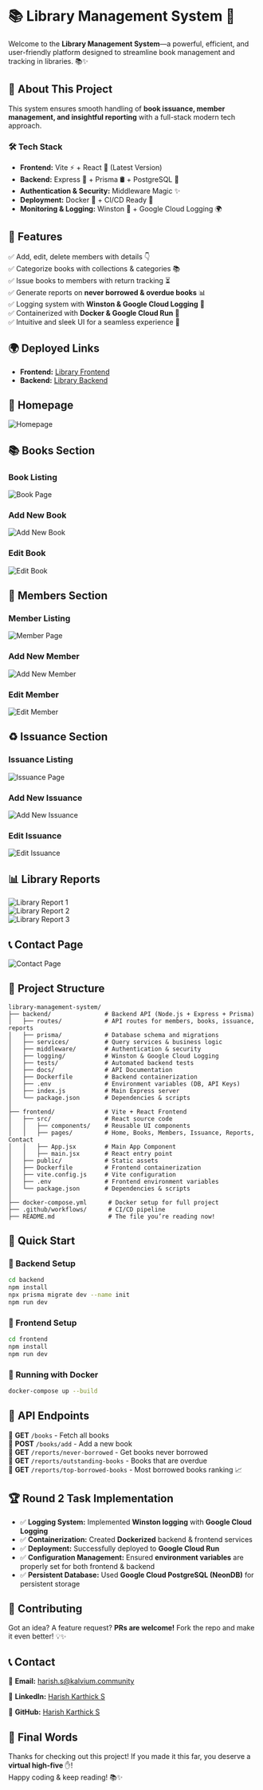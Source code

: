 # 📚 Library Management System 🚀

Welcome to the **Library Management System**—a powerful, efficient, and user-friendly platform designed to streamline book management and tracking in libraries. 📚✨

## 🌟 About This Project
This system ensures smooth handling of **book issuance, member management, and insightful reporting** with a full-stack modern tech approach.

### 🛠 Tech Stack
- **Frontend:** Vite ⚡ + React 🤍 (Latest Version)
- **Backend:** Express 🚀 + Prisma 🛢️ + PostgreSQL 🐗
- **Authentication & Security:** Middleware Magic ✨
- **Deployment:** Docker 🐳 + CI/CD Ready 🎯
- **Monitoring & Logging:** Winston 📜 + Google Cloud Logging 🌍

## 🎯 Features
✅ Add, edit, delete members with details 👇  
✅ Categorize books with collections & categories 📚  
✅ Issue books to members with return tracking ⏳  
✅ Generate reports on **never borrowed & overdue books** 📊  
✅ Logging system with **Winston & Google Cloud Logging** 📝  
✅ Containerized with **Docker & Google Cloud Run** 🚀  
✅ Intuitive and sleek UI for a seamless experience 🎨  

## 🌍 Deployed Links
- **Frontend:** [Library Frontend](https://frontend-service-887498617048.us-central1.run.app)
- **Backend:** [Library Backend](https://backend-service-887498617048.us-central1.run.app)

## 🏡 Homepage
![Homepage](https://snipboard.io/3OnZ82.jpg)

## 📚 Books Section
### Book Listing
![Book Page](https://snipboard.io/dawCYp.jpg)
### Add New Book
![Add New Book](https://snipboard.io/SrqayE.jpg)
### Edit Book
![Edit Book](https://snipboard.io/rR4t2s.jpg)

## 👥 Members Section
### Member Listing
![Member Page](https://snipboard.io/7Dp3gw.jpg)
### Add New Member
![Add New Member](https://snipboard.io/ue9X8b.jpg)
### Edit Member
![Edit Member](https://snipboard.io/pgIWeq.jpg)

## ♻️ Issuance Section
### Issuance Listing
![Issuance Page](https://snipboard.io/57MNXI.jpg)
### Add New Issuance
![Add New Issuance](https://snipboard.io/X1AeN0.jpg)
### Edit Issuance
![Edit Issuance](https://snipboard.io/z78VSh.jpg)

## 📊 Library Reports
![Library Report 1](https://snipboard.io/F136Zt.jpg)  
![Library Report 2](https://snipboard.io/Z6hCY8.jpg)  
![Library Report 3](https://snipboard.io/o2cY3a.jpg)  

## 📞 Contact Page
![Contact Page](https://snipboard.io/MAalJ0.jpg)

## 🏢 Project Structure
```
library-management-system/
├── backend/               # Backend API (Node.js + Express + Prisma)
│   ├── routes/            # API routes for members, books, issuance, reports
│   ├── prisma/            # Database schema and migrations
│   ├── services/          # Query services & business logic
│   ├── middleware/        # Authentication & security
│   ├── logging/           # Winston & Google Cloud Logging
│   ├── tests/             # Automated backend tests
│   ├── docs/              # API Documentation
│   ├── Dockerfile         # Backend containerization
│   ├── .env               # Environment variables (DB, API Keys)
│   ├── index.js           # Main Express server
│   └── package.json       # Dependencies & scripts
│
├── frontend/              # Vite + React Frontend
│   ├── src/               # React source code
│   │   ├── components/    # Reusable UI components
│   │   ├── pages/         # Home, Books, Members, Issuance, Reports, Contact
│   │   ├── App.jsx        # Main App Component
│   │   ├── main.jsx       # React entry point
│   ├── public/            # Static assets
│   ├── Dockerfile         # Frontend containerization
│   ├── vite.config.js     # Vite configuration
│   ├── .env               # Frontend environment variables
│   └── package.json       # Dependencies & scripts
│
├── docker-compose.yml      # Docker setup for full project
├── .github/workflows/      # CI/CD pipeline
├── README.md               # The file you’re reading now!
```

## 🚀 Quick Start
### 🏢 Backend Setup
```sh
cd backend
npm install
npx prisma migrate dev --name init
npm run dev
```

### 🎨 Frontend Setup
```sh
cd frontend
npm install
npm run dev
```

### 🐳 Running with Docker
```sh
docker-compose up --build
```

## 🎯 API Endpoints
📌 **GET** `/books` - Fetch all books  
📌 **POST** `/books/add` - Add a new book  
📌 **GET** `/reports/never-borrowed` - Get books never borrowed  
📌 **GET** `/reports/outstanding-books` - Books that are overdue  
📌 **GET** `/reports/top-borrowed-books` - Most borrowed books ranking 📈  

## 🏆 Round 2 Task Implementation
- ✅ **Logging System:** Implemented **Winston logging** with **Google Cloud Logging**
- ✅ **Containerization:** Created **Dockerized** backend & frontend services
- ✅ **Deployment:** Successfully deployed to **Google Cloud Run**
- ✅ **Configuration Management:** Ensured **environment variables** are properly set for both frontend & backend
- ✅ **Persistent Database:** Used **Google Cloud PostgreSQL (NeonDB)** for persistent storage

## 🤝 Contributing
Got an idea? A feature request? **PRs are welcome!** Fork the repo and make it even better! 💡✨

## 📞 Contact
📧 **Email:** harish.s@kalvium.community

🔗 **LinkedIn:** [Harish Karthick S](https://www.linkedin.com/in/harish-karthick-s-45bb27276/) 

🐙 **GitHub:** [Harish Karthick S](https://github.com/HarishKarthickS)  

## 🎾 Final Words
Thanks for checking out this project! If you made it this far, you deserve a **virtual high-five** ✋!  
Happy coding & keep reading! 📚✨

